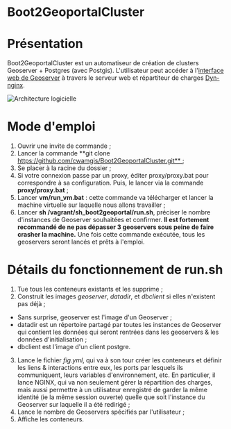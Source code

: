 Boot2GeoportalCluster
=====================

# Présentation
Boot2GeoportalCluster est un automatiseur de création de clusters Geoserver + Postgres (avec Postgis). L'utilisateur peut accéder à l'[interface web de Geoserver](http://127.0.0.1:8080/geoserver) à travers le serveur web et répartiteur de charges [Dyn-nginx](https://registry.hub.docker.com/u/dduportal/dyn-nginx/).

![Architecture logicielle](https://github.com/cwamgis/Boot2GeoportalCluster/blob/master/images/architecture_logiciel.png)

# Mode d'emploi

1. Ouvrir une invite de commande ;
2. Lancer la commande **git clone https://github.com/cwamgis/Boot2GeoportalCluster.git** ;
3. Se placer à la racine du dossier ;
4. Si votre connexion passe par un proxy, éditer proxy/proxy.bat pour correspondre à sa configuration. Puis, le lancer via la commande **proxy/proxy.bat** ;
5. Lancer **vm/run_vm.bat** : cette commande va télécharger et lancer la machine virtuelle sur laquelle nous allons travailler ;
6. Lancer **sh /vagrant/sh_boot2geoportal/run.sh**, préciser le nombre d'instances de Geoserver souhaitées et confirmer. **Il est fortement recommandé de ne pas dépasser 3 geoservers sous peine de faire crasher la machine.** Une fois cette commande exécutée, tous les geoservers seront lancés et prêts à l'emploi.

# Détails du fonctionnement de run.sh

1. Tue tous les conteneurs existants et les supprime ;
2. Construit les images *geoserver*, *datadir*, et *dbclient* si elles n'existent pas déjà ;
  * Sans surprise, geoserver est l'image d'un Geoserver ;
  * datadir est un répertoire partagé par toutes les instances de Geoserver qui contient les données qui seront rentrées dans les geoservers & les données d'initialisation ;
  * dbclient est l'image d'un client postgre.
3. Lance le fichier *fig.yml*, qui va à son tour créer les conteneurs et définir les liens & interactions entre eux, les ports par lesquels ils communiquent, leurs variables d'environnement, etc. En particulier, il lance NGINX, qui va non seulement gérer la répartition des charges, mais aussi permettre à un utilisateur enregistré de garder la même identité (ie la même session ouverte) quelle que soit l'instance du Geoserver sur laquelle il a été redirigé ;
4. Lance le nombre de Geoservers spécifiés par l'utilisateur ;
5. Affiche les conteneurs.
